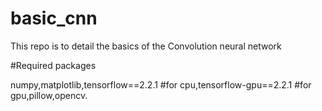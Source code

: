 # basic_cnn

This repo is to detail the basics of the Convolution neural network

#Required packages

numpy,matplotlib,tensorflow==2.2.1  #for cpu,tensorflow-gpu==2.2.1 #for gpu,pillow,opencv.
